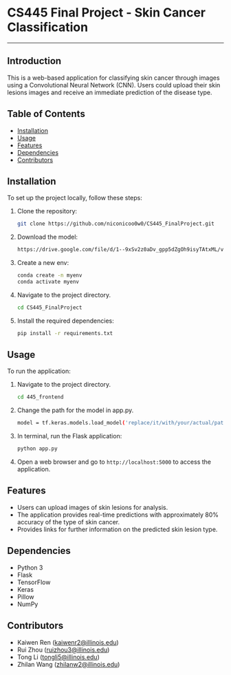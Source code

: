 # CS445 Final Project - Skin Cancer Classification
---
## Introduction
This is a web-based application for classifying skin cancer through images using a Convolutional Neural Network (CNN). Users could upload their skin lesions images and receive an immediate prediction of the disease type. 

## Table of Contents
- [Installation](#installation)
- [Usage](#usage)
- [Features](#features)
- [Dependencies](#dependencies)
- [Contributors](#contributors)

## Installation
To set up the project locally, follow these steps:
1. Clone the repository:
   ```bash
   git clone https://github.com/niconicoo0w0/CS445_FinalProject.git
   ```
2. Download the model:
   ```bash
   https://drive.google.com/file/d/1--9xSv2z0aDv_gpp5dZgOh9isyTAtxML/view?usp=sharing
   ```
3. Create a new env:
   ```bash
   conda create -n myenv
   conda activate myenv
   ```
4. Navigate to the project directory.
   ```bash
   cd CS445_FinalProject
   ```
5. Install the required dependencies:
   ```bash
   pip install -r requirements.txt
   ```
   
## Usage
To run the application:
1. Navigate to the project directory.
   ```bash
   cd 445_frontend
   ```
2. Change the path for the model in app.py.
   ```bash
   model = tf.keras.models.load_model('replace/it/with/your/actual/path')
   ```
3. In terminal, run the Flask application:
   ```bash
   python app.py
   ```
4. Open a web browser and go to `http://localhost:5000` to access the application.

## Features
- Users can upload images of skin lesions for analysis.
- The application provides real-time predictions with approximately 80% accuracy of the type of skin cancer.
- Provides links for further information on the predicted skin lesion type.

## Dependencies
- Python 3
- Flask
- TensorFlow
- Keras
- Pillow
- NumPy

## Contributors
- Kaiwen Ren (kaiwenr2@illinois.edu)
- Rui Zhou (ruizhou3@illinois.edu)
- Tong Li (tongli5@illinois.edu)
- Zhilan Wang (zhilanw2@illinois.edu)

